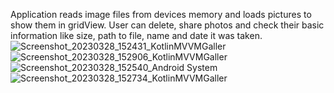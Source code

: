 Application reads image files from devices memory and loads pictures to show them in gridView. 
User can delete, share photos and check their basic information like size, path to file, name and date it was taken.
![Screenshot_20230328_152431_KotlinMVVMGaller](https://github.com/Bjorn515/androidGalleryApp/assets/84036045/6e9c853b-6f18-4b8d-a432-10e107aeeea5)
![Screenshot_20230328_152906_KotlinMVVMGaller](https://github.com/Bjorn515/androidGalleryApp/assets/84036045/76b42b4b-201f-40ae-871a-3b6cf8d20b69)
![Screenshot_20230328_152540_Android System](https://github.com/Bjorn515/androidGalleryApp/assets/84036045/fda72205-0d8a-4f13-9984-2ebf5dcdad65)
![Screenshot_20230328_152734_KotlinMVVMGaller](https://github.com/Bjorn515/androidGalleryApp/assets/84036045/398d7d3d-3c5a-4f4f-94d6-a103f7d7cc05)
